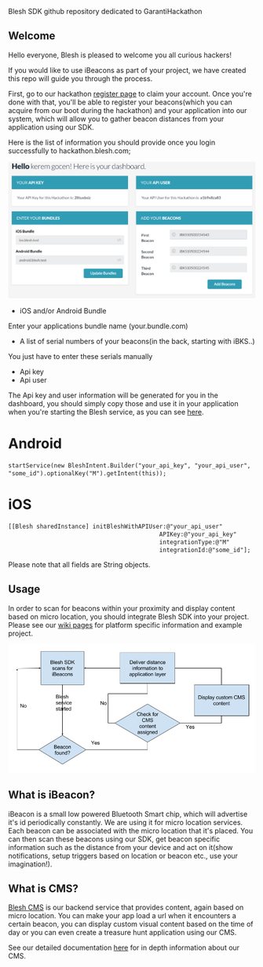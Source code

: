 Blesh SDK github repository dedicated to GarantiHackathon

## Welcome

Hello everyone, Blesh is pleased to welcome you all curious hackers!

If you would like to use iBeacons as part of your project, we have created this repo will guide you through the process.

First, go to our hackathon [register page](http://hackathon.blesh.com/) to claim your account. Once you're done with that, you'll be able to register your beacons(which you can acquire from our boot during the hackathon) and your application into our system, which will allow you to gather beacon distances from your application using our SDK.

Here is the list of information you should provide once you login successfully to hackathon.blesh.com;

![dashboard](img/hackathon_login.png)

- iOS and/or Android Bundle

Enter your applications bundle name (your.bundle.com)

- A list of serial numbers of your beacons(in the back, starting with iBKS..)

You just have to enter these serials manually

- Api key
- Api user

The Api key and user information will be generated for you in the dashboard, you should simply copy those and use it in your application when you're starting the Blesh service, as you can see [here](docs/howto_android.md).

# Android
```
startService(new BleshIntent.Builder("your_api_key", "your_api_user", "some_id").optionalKey("M").getIntent(this));
```

# iOS
```
[[Blesh sharedInstance] initBleshWithAPIUser:@"your_api_user"
                                           APIKey:@"your_api_key"
                                           integrationType:@"M"
                                           integrationId:@"some_id"];
```

Please note that all fields are String objects.

## Usage

In order to scan for beacons within your proximity and display content based on micro location, you should integrate Blesh SDK into your project. Please see our [wiki pages](docs/howto.md) for platform specific information and example project.

![workflow](img/blesh_sdk_workflow.png)

## What is iBeacon?

iBeacon is a small low powered Bluetooth Smart chip, which will advertise it's id periodically constantly. We are using it for micro location services. Each beacon can be associated with the micro location that it's placed. You can then scan these beacons using our SDK, get beacon specific information such as the distance from your device and act on it(show notifications, setup triggers based on location or beacon etc., use your imagination!).

## What is CMS?

[Blesh CMS](http://beacon.do/) is our backend service that provides content, again based on micro location. You can make your app load a url when it encounters a certain beacon, you can display custom visual content based on the time of day or you can even create a treasure hunt application using our CMS.

See our detailed documentation [here](docs/cms/BleshCMS_intro_eng.md) for in depth information about our CMS.

